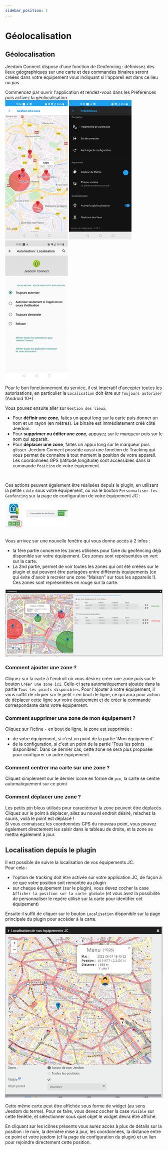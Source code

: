 ```yaml
---
sidebar_position: 1
---
```


# Géolocalisation

## Géolocalisation <a name="geoloc"></a>

Jeedom Connect dispose d'une fonction de Geofencing : définissez des lieux géographiques sur une carte et des commandes binaires seront créées dans votre équipement vous indiquant si l'appareil est dans ce lieu ou pas.

Commencez par ouvrir l'application et rendez-vous dans les Préférences puis activez la géolocalisation.  
<img src='/img/screen-geo1.png' width='200px' />
<img src='/img/screen-geo2.png' width='200px' />
<img src='/img/screen-geo3.png' width='200px' />

Pour le bon fonctionnement du service, il est impératif d'accepter toutes les autorisations, en particulier la `Localisation` doit être sur `Toujours autoriser` (Android 10+)

Vous pouvez ensuite aller sur `Gestion des lieux`.

- Pour **définir une zone**, faites un appui long sur la carte puis donner un nom et un rayon (en mètres). Le binaire est immédiatement créé côté Jeedom.
- Pour **supprimer ou éditer une zone**, appuyez sur le marqueur puis sur le nom qui apparait.
- Pour **déplacer une zone**, faites un appui long sur le marqueur puis glisser.
Jeedom Connect possède aussi une fonction de Tracking qui vous permet de connaitre à tout moment la position de votre appareil. Les coordonnées GPS (latitude,longitude) sont accessibles dans la commande `Position` de votre équipement.  

<br/>

Ces actions peuvent également être réalisées depuis le plugin, en utilisant la petite `cible` sous votre équipement, ou via le bouton `Personnaliser les Geofencing` sur la page de configuration de votre équipement JC :  

<img src='/img/JeedomConnect_geofencing_icon.png' width='200px' />
<br/><br/>  

Vous arrivez sur une nouvelle fenêtre qui vous donne accès à 2 infos :  

- la 1ère partie concerne les zones utilisées pour faire du geofencing déjà disponible sur votre équipement. Ces zones sont représentées en vert sur la carte.  
- La 2nd partie, permet de voir toutes les zones qui ont été créées sur le plugin et qui peuvent être partagées entre différents équipements (ce qui évite d'avoir à recréer une zone "Maison" sur tous les appareils !). Ces zones sont représentées en rouge sur la carte.  

<img src='/img/JeedomConnect_geofencing.png' width='600px' />

### Comment ajouter une zone ?

Cliquez sur la carte à l'endroit où vous désirez créer une zone puis sur le bouton `Créer une zone ici`. Celle-ci sera automatiquement ajoutée dans la partie `Tous les points disponibles`. Pour l'ajouter à votre équipement, il vous suffit de cliquer sur le petit `+` en bout de ligne, ce qui aura pour action de déplacer cette ligne sur votre équipement et de créer la commande correspondante dans votre équipement.

### Comment supprimer une zone de mon équipement ?

Cliquez sur l'icône `-` en bout de ligne, la zone est supprimée :

- de votre équipement, si c'est un point de la partie 'Mon équipement'
- de la configuration, si c'est un point de la partie 'Tous les points disponibles'. Dans ce dernier cas, cette zone ne sera plus proposée pour configurer un autre équipement.

### Comment centrer ma carte sur une zone ?

Cliquez simplement sur le dernier icone en forme de `pin`, la carte se centre automatiquement sur ce point

### Comment déplacer une zone ?

Les petits pin bleus utilisés pour caractériser la zone peuvent être déplacés. Cliquez sur le point à déplacer, allez au nouvel endroit désiré, relachez la souris, voilà le point est déplacé !  
Si vous connaissez les coordonnées GPS du nouveau point, vous pouvez également directement les saisir dans le tableau de droite, et la zone se mettra également à jour.

## Localisation depuis le plugin

Il est possible de suivre la localisation de vos équipements JC.  
Pour cela :

- l'option de tracking doit être activée sur votre application JC, de façon à ce que votre position soit remontée au plugin
- sur chaque équipement (sur le plugin), vous devez cocher la case `Afficher la position sur la carte globale` (et vous avez la possibilité de personnaliser le repère utilisé sur la carte pour identifier cet équipement)

Ensuite il suffit de cliquer sur le bouton `Localisation` disponible sur la page principale du plugin pour accèder à la carte.

<img src='/img/JeedomConnect_localisation.png' width='600px' />

Cette même carte peut être affichée sous forme de widget (au sens Jeedom du terme). Pour se faire, vous devez cocher la case `Visible` sur cette fenêtre, et sélectionner sous quel objet le widget devra être affiché.  

En cliquant sur les icônes présents vous aurez accès à plus de détails sur la position : le nom, la dernière mise à jour, les coordonnées, la distance entre ce point et votre jeedom (cf la page de configuration du plugin) et un lien pour rejoindre directement cette position.